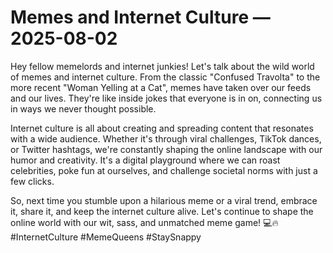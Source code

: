 # Memes and Internet Culture — 2025-08-02

Hey fellow memelords and internet junkies! Let's talk about the wild world of memes and internet culture. From the classic "Confused Travolta" to the more recent "Woman Yelling at a Cat", memes have taken over our feeds and our lives. They're like inside jokes that everyone is in on, connecting us in ways we never thought possible.

Internet culture is all about creating and spreading content that resonates with a wide audience. Whether it's through viral challenges, TikTok dances, or Twitter hashtags, we're constantly shaping the online landscape with our humor and creativity. It's a digital playground where we can roast celebrities, poke fun at ourselves, and challenge societal norms with just a few clicks.

So, next time you stumble upon a hilarious meme or a viral trend, embrace it, share it, and keep the internet culture alive. Let's continue to shape the online world with our wit, sass, and unmatched meme game! 💻🔥 #InternetCulture #MemeQueens #StaySnappy